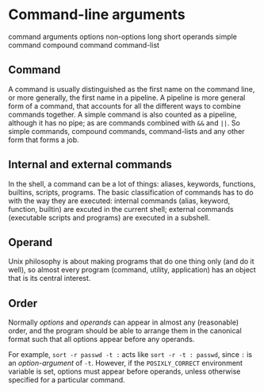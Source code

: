 # Command-line arguments

command
arguments
options
non-options
long
short
operands
simple command
compound command
command-list


## Command
A command is usually distinguished as the first name on the command line, or more generally, the first name in a pipeline. A pipeline is more general form of a command, that accounts for all the different ways to combine commands together. A simple command is also counted as a pipeline, although it has no pipe; as are commands combined with `&&` and `||`. So simple commands, compound commands, command-lists and any other form that forms a job.

## Internal and external commands
In the shell, a command can be a lot of things: aliases, keywords, functions, builtins, scripts, programs. The basic classification of commands has to do with the way they are executed: internal commands (alias, keyword, function, builtin) are excuted in the current shell; external commands (executable scripts and programs) are executed in a subshell.

## Operand
Unix philosophy is about making programs that do one thing only (and do it well), so almost every program (command, utility, application) has an object that is its central interest. 

## Order
Normally *options* and *operands* can appear in almost any (reasonable) order, and the program should be able to arrange them in the canonical format such that all options appear before any operands.

For example, `sort -r passwd -t :` acts like `sort -r -t : passwd`, since `:` is an *option-argument* of `-t`.  However, if the `POSIXLY_CORRECT` environment variable is set, options must appear before operands, unless otherwise specified for a particular command.
